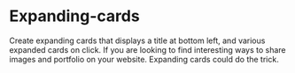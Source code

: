 # Expanding-cards
 Create expanding cards that displays a title at bottom left, and various expanded cards on click.  If you are looking to find interesting ways to share images and portfolio on your website. Expanding cards could do the trick. 
